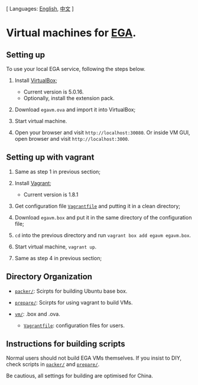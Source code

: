 [ Languages: [English](README.md), [中文](README-zh.md) ]

# Virtual machines for [EGA](http://ega.nju.edu.cn).

## Setting up

To use your local EGA service, following the steps below.

1. Install [VirtualBox](https://www.virtualbox.org/wiki/Downloads);
    + Current version is 5.0.16.
    + Optionally, install the extension pack.

2. Download `egavm.ova` and import it into VirtualBox;

3. Start virtual machine.

4. Open your browser and visit `http://localhost:30080`. Or inside VM GUI, open browser and visit
`http://localhost:3000`.

## Setting up with vagrant

1. Same as step 1 in previous section;

2. Install [Vagrant](https://www.vagrantup.com/downloads.html);
    + Current version is 1.8.1

3. Get configuration file [`Vagrantfile`](vm/Vagrantfile) and putting it in a clean directory;

4. Download `egavm.box` and put it in the same directory of the configuration file;

5. `cd` into the previous directory and run `vagrant box add egavm egavm.box`.

6. Start virtual machine, `vagrant up`.

7. Same as step 4 in previous section;

## Directory Organization

* [`packer/`](packer/): Scirpts for building Ubuntu base box.

* [`prepare/`](prepare/): Scirpts for using vagrant to build VMs.

* [`vm/`](vm/): .box and .ova.
    * [`Vagrantfile`](vm/Vagrantfile): configuration files for users.

## Instructions for building scripts

Normal users should not build EGA VMs themselves. If you insist to DIY, check scripts in
[`packer/`](packer/) and [`prepare/`](prepare/).

Be cautious, all settings for building are optimised for China.
